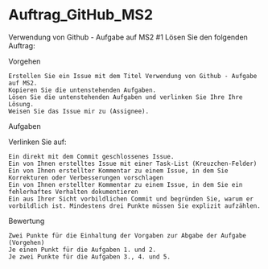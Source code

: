 # Auftrag_GitHub_MS2
Verwendung von Github - Aufgabe auf MS2 #1
Lösen Sie den folgenden Auftrag:

Vorgehen

    Erstellen Sie ein Issue mit dem Titel Verwendung von Github - Aufgabe auf MS2.
    Kopieren Sie die untenstehenden Aufgaben.
    Lösen Sie die untenstehenden Aufgaben und verlinken Sie Ihre Ihre Lösung.
    Weisen Sie das Issue mir zu (Assignee).

Aufgaben

Verlinken Sie auf:

    Ein direkt mit dem Commit geschlossenes Issue.
    Ein von Ihnen erstelltes Issue mit einer Task-List (Kreuzchen-Felder)
    Ein von Ihnen erstellter Kommentar zu einem Issue, in dem Sie Korrekturen oder Verbesserungen vorschlagen
    Ein von Ihnen erstellter Kommentar zu einem Issue, in dem Sie ein fehlerhaftes Verhalten dokumentieren
    Ein aus Ihrer Sicht vorbildlichen Commit und begründen Sie, warum er vorbildlich ist. Mindestens drei Punkte müssen Sie explizit aufzählen.

Bewertung

    Zwei Punkte für die Einhaltung der Vorgaben zur Abgabe der Aufgabe (Vorgehen)
    Je einen Punkt für die Aufgaben 1. und 2.
    Je zwei Punkte für die Aufgaben 3., 4. und 5.
